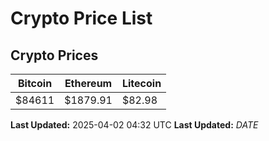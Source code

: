 # Crypto Price List

## Crypto Prices
| Bitcoin | Ethereum | Litecoin |
| ------- | -------- | -------- |
| $84611 | $1879.91 | $82.98 |
**Last Updated:** 2025-04-02 04:32 UTC
**Last Updated:** $DATE$
